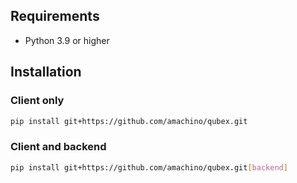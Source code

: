 ## Requirements

- Python 3.9 or higher


## Installation

### Client only

```bash
pip install git+https://github.com/amachino/qubex.git
```

### Client and backend

```bash
pip install git+https://github.com/amachino/qubex.git[backend]
```
